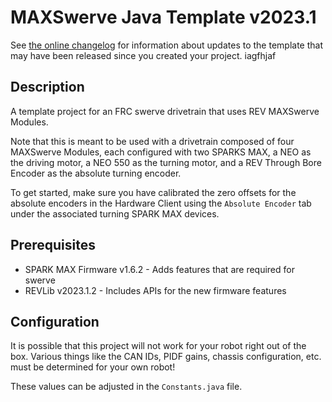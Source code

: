 # MAXSwerve Java Template v2023.1

See [the online changelog](https://github.com/REVrobotics/MAXSwerve-Java-Template/blob/main/CHANGELOG.md) for information about updates to the template that may have been released since you created your project.
iagfhjaf

## Description

A template project for an FRC swerve drivetrain that uses REV MAXSwerve Modules.

Note that this is meant to be used with a drivetrain composed of four MAXSwerve Modules, each configured with two SPARKS MAX, a NEO as the driving motor, a NEO 550 as the turning motor, and a REV Through Bore Encoder as the absolute turning encoder.

To get started, make sure you have calibrated the zero offsets for the absolute encoders in the Hardware Client using the `Absolute Encoder` tab under the associated turning SPARK MAX devices.

## Prerequisites

* SPARK MAX Firmware v1.6.2 - Adds features that are required for swerve
* REVLib v2023.1.2 - Includes APIs for the new firmware features

## Configuration

It is possible that this project will not work for your robot right out of the box. Various things like the CAN IDs, PIDF gains, chassis configuration, etc. must be determined for your own robot!

These values can be adjusted in the `Constants.java` file.
